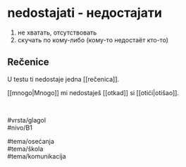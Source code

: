 # nedostajati - недостајати

1. не хватать, отсутствовать  
2. скучать по кому-либо (кому-то недостаёт кто-то)

## Rečenice

U testu ti nedostaje jedna [[rečenica]].

[[mnogo|Mnogo]] mi nedostaješ [[otkad]] si [[otići|otišao]].

<br>

#vrsta/glagol  
#nivo/B1  

#tema/osećanja  
#tema/škola  
#tema/komunikacija
